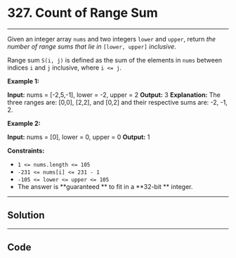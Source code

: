 # 327. Count of Range Sum

---

Given an integer array `nums` and two integers `lower` and `upper`, return _the number of range sums that lie in_ `[lower, upper]` _inclusive_.

Range sum `S(i, j)` is defined as the sum of the elements in `nums` between indices `i` and `j` inclusive, where `i <= j`.

 

**Example 1:**


**Input:** nums = [-2,5,-1], lower = -2, upper = 2
**Output:** 3
**Explanation:** The three ranges are: [0,0], [2,2], and [0,2] and their respective sums are: -2, -1, 2.


**Example 2:**


**Input:** nums = [0], lower = 0, upper = 0
**Output:** 1


 

**Constraints:**

  * `1 <= nums.length <= 105`
  * `-231 <= nums[i] <= 231 - 1`
  * `-105 <= lower <= upper <= 105`
  * The answer is **guaranteed ** to fit in a **32-bit ** integer.

---

## Solution



---

## Code
```python


```